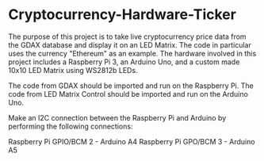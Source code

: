 # Cryptocurrency-Hardware-Ticker

The purpose of this project is to take live cryptocurrency price data from the GDAX database and display it on an LED Matrix. The code in particular uses the currency "Ethereum" as an example. The hardware involved in this project includes a Raspberry Pi 3, an Arduino Uno, and a custom made 10x10 LED Matrix using WS2812b LEDs.

The code from GDAX should be imported and run on the Raspberry Pi.
The code from LED Matrix Control should be imported and run on the Arduino Uno.

Make an I2C connection between the Raspberry Pi and Arduino by performing the following connections:

Raspberry Pi GPIO/BCM 2 - Arduino A4
Raspberry Pi GPO/BCM 3 - Arduino A5
